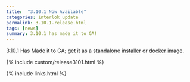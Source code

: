 ```yaml
---
title:  "3.10.1 Now Available"
categories: interlok update
permalink: 3.10.1-release.html
tags: [news]
summary: 3.10.1 has made it to GA!
---
```


3.10.1 Has Made it to GA; get it as a standalone [installer][] or [docker image][].

{% include custom/release3101.html %}

[installer]: https://development.adaptris.net/installers/Interlok
[docker image]: https://hub.docker.com/r/adaptris/interlok/tags
{% include links.html %}
